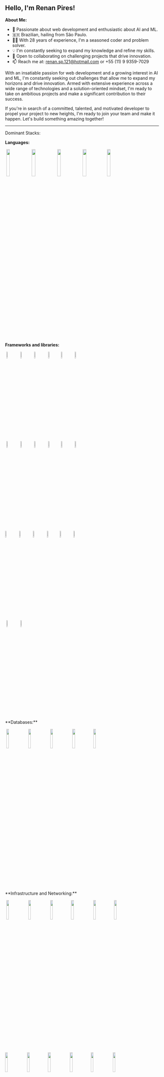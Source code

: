 ## Hello, I'm Renan Pires!

**About Me:**

- 🚀 Passionate about web development and enthusiastic about AI and ML.
- 🇧🇷 Brazilian, hailing from São Paulo.
- 👨‍💻 With 28 years of experience, I'm a seasoned coder and problem solver.
- 💡 I'm constantly seeking to expand my knowledge and refine my skills.
- 🤝 Open to collaborating on challenging projects that drive innovation.
- 📫 Reach me at: renan.sp.121@hotmail.com or +55 (11) 9 9359-7029

With an insatiable passion for web development and a growing interest in AI and ML, I'm constantly seeking out challenges that allow me to expand my horizons and drive innovation. Armed with extensive experience across a wide range of technologies and a solution-oriented mindset, I'm ready to take on ambitious projects and make a significant contribution to their success.

If you're in search of a committed, talented, and motivated developer to propel your project to new heights, I'm ready to join your team and make it happen. Let's build something amazing together!

---

Dominant Stacks:

**Languages:**
<br />
<p>
 <code><img width="15%" src="https://www.vectorlogo.zone/logos/javascript/javascript-ar21.svg"></code>
 <code><img width="15%" src="https://www.vectorlogo.zone/logos/typescriptlang/typescriptlang-ar21.svg"></code>
 <code><img width="15%" src="https://www.vectorlogo.zone/logos/python/python-ar21.svg"></code>
 <code><img width="15%" src="https://www.vectorlogo.zone/logos/java/java-ar21.svg"></code>
 <code><img width="15%" src="https://www.vectorlogo.zone/logos/r-project/r-project-icon.svg"></code>
 <br />
</p>
 <br />

**Frameworks and libraries:**
<br />
 <p>
 <code><img width="7.5%" src="https://www.vectorlogo.zone/logos/reactjs/reactjs-icon.svg"></code>
 <code><img width="7.5%" src="https://www.vectorlogo.zone/logos/angular/angular-icon.svg"></code>
 <code><img width="7.5%" src="https://www.vectorlogo.zone/logos/tailwindcss/tailwindcss-icon.svg"></code>
 <code><img width="7.5%" src="https://www.vectorlogo.zone/logos/getbootstrap/getbootstrap-icon.svg"></code>
 <code><img width="7.5%" src="https://www.vectorlogo.zone/logos/nestjs/nestjs-icon.svg"></code>
 <code><img width="7.5%" src="https://www.vectorlogo.zone/logos/numpy/numpy-icon.svg"></code>
 <br />
 <code><img width="7.5%" src="https://www.vectorlogo.zone/logos/nodejs/nodejs-icon.svg"></code>
 <code><img width="7.5%" src="https://www.vectorlogo.zone/logos/expressjs/expressjs-icon.svg"></code>
 <code><img width="7.5%" src="https://www.vectorlogo.zone/logos/djangoproject/djangoproject-icon.svg"></code>
 <code><img width="7.5%" src="https://www.vectorlogo.zone/logos/pocoo_flask/pocoo_flask-icon.svg"></code>
 <code><img width="7.5%" src="https://upload.vectorlogo.zone/logos/nextjs/images/271afdac-aad3-4712-89fd-a25f63fd6dd4.svg"></code>
 <code><img width="7.5%" src="https://www.vectorlogo.zone/logos/qtio/qtio-icon.svg"></code>
 <br />
 <code><img width="7.5%" src="https://www.vectorlogo.zone/logos/tensorflow/tensorflow-icon.svg"></code>
 <code><img width="7.5%" src="https://www.vectorlogo.zone/logos/vuejs/vuejs-icon.svg"></code>
 <code><img width="7.5%" src="https://www.vectorlogo.zone/logos/flutterio/flutterio-icon.svg"></code>
 <code><img width="7.5%" src="https://www.vectorlogo.zone/logos/hibernate/hibernate-icon.svg"></code>
 <code><img width="7.5%" src="https://www.vectorlogo.zone/logos/pocoo_jinja/pocoo_jinja-icon.svg"></code>
 <code><img width="7.5%" src="https://www.vectorlogo.zone/logos/jquery/jquery-icon.svg"></code>
 <br />
 <code><img width="7.5%" src="https://www.vectorlogo.zone/logos/ionicframework/ionicframework-icon.svg"></code>
 <code><img width="7.5%" src="https://www.vectorlogo.zone/logos/sass-lang/sass-lang-icon.svg"></code>
</p>
 <br />
 **Databases:**
 <br />
 <p>
 <code><img width="12.75%" src="https://www.vectorlogo.zone/logos/mysql/mysql-icon.svg"></code>
 <code><img width="12.75%" src="https://www.vectorlogo.zone/logos/postgresql/postgresql-icon.svg"></code>
 <code><img width="12.75%" src="https://www.vectorlogo.zone/logos/mongodb/mongodb-icon.svg"></code>
 <code><img width="12.75%" src="https://www.vectorlogo.zone/logos/sqlite/sqlite-icon.svg"></code>
 <code><img width="12.75%" src="https://www.vectorlogo.zone/logos/firebase/firebase-icon.svg"></code>
  </p>

 <br />
 **Infrastructure and Networking:**
 <p>
 <code><img width="12.75%" src="https://www.vectorlogo.zone/logos/docker/docker-icon.svg"></code>
 <code><img width="12.75%" src="https://www.vectorlogo.zone/logos/kubernetes/kubernetes-icon.svg"></code>
 <code><img width="12.75%" src="https://www.vectorlogo.zone/logos/nginx/nginx-icon.svg"></code>
 <code><img width="12.75%" src="https://www.vectorlogo.zone/logos/debian/debian-icon.svg"></code>
 <code><img width="12.75%" src="https://www.vectorlogo.zone/logos/linux/linux-icon.svg"></code>
 <code><img width="12.75%" src="https://www.vectorlogo.zone/logos/jenkins/jenkins-official.svg"></code>
 <br />
 <code><img width="12.75%" src="https://www.vectorlogo.zone/logos/amazon_aws/amazon_aws-icon.svg"></code>
 <code><img width="12.75%" src="https://www.vectorlogo.zone/logos/amazon_ecs/amazon_ecs-icon.svg"></code>
 <code><img width="12.75%" src="https://www.vectorlogo.zone/logos/amazon_kinesis/amazon_kinesis-icon.svg"></code>
 <code><img width="12.75%" src="https://www.vectorlogo.zone/logos/amazon_eks/amazon_eks-icon.svg"></code>
 <code><img width="12.75%" src="https://www.vectorlogo.zone/logos/amazon_awslambda/amazon_awslambda-icon.svg"></code>
 <code><img width="12.75%" src="https://www.vectorlogo.zone/logos/amazon_cloudwatch/amazon_cloudwatch-icon.svg"></code>
 <p>
 
 <br />
 **And more:**
 <p>
 <code><img width="12.75%" src="https://www.vectorlogo.zone/logos/git-scm/git-scm-icon.svg"></code>
 <code><img width="12.75%" src="https://www.vectorlogo.zone/logos/oracle/oracle-icon.svg"></code>
 <code><img width="12.75%" src="https://www.vectorlogo.zone/logos/npmjs/npmjs-icon.svg"></code>
 <code><img width="12.75%" src="https://www.vectorlogo.zone/logos/yarnpkg/yarnpkg-icon.svg"></code>
 <code><img width="12.75%" src="https://www.vectorlogo.zone/logos/lucidchart/lucidchart-icon.svg"></code>
 <code><img width="12.75%" src="https://www.vectorlogo.zone/logos/nodemonio/nodemonio-icon.svg"></code>
 <br />
 <code><img width="12.75%" src="https://www.vectorlogo.zone/logos/nodemonio/nodemonio-icon.svg"></code>
 <code><img width="12.75%" src="https://www.vectorlogo.zone/logos/pypi/pypi-icon.svg"></code>
 <code><img width="12.75%" src="https://www.vectorlogo.zone/logos/redhat/redhat-icon.svg"></code>
 <code><img width="12.75%" src="https://www.vectorlogo.zone/logos/redis/redis-official.svg"></code>
 <code><img width="12.75%" src="https://www.vectorlogo.zone/logos/js_redux/js_redux-icon.svg"></code>
 <code><img width="12.75%" src="https://www.vectorlogo.zone/logos/virtualbox/virtualbox-icon.svg"></code>
 <br />
 <code><img width="12.75%" src="https://www.vectorlogo.zone/logos/eslint/eslint-icon.svg"></code>
 <code><img width="12.75%" src="https://www.vectorlogo.zone/logos/getpostman/getpostman-icon.svg"></code>
 <code><img width="12.75%" src="https://www.vectorlogo.zone/logos/jupyter/jupyter-icon.svg"></code>
</p>
